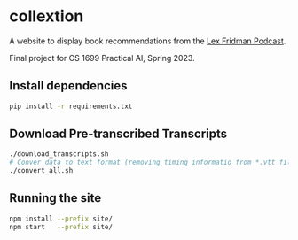 # collextion

A website to display book recommendations from the [Lex Fridman Podcast](https://lexfridman.com/podcast/).

Final project for CS 1699 Practical AI, Spring 2023.

## Install dependencies

  ```bash
  pip install -r requirements.txt
  ```

## Download Pre-transcribed Transcripts

  ```bash
  ./download_transcripts.sh
  # Conver data to text format (removing timing informatio from *.vtt file)
  ./convert_all.sh
  ```

## Running the site

  ```bash
  npm install --prefix site/
  npm start   --prefix site/
  ``` 
